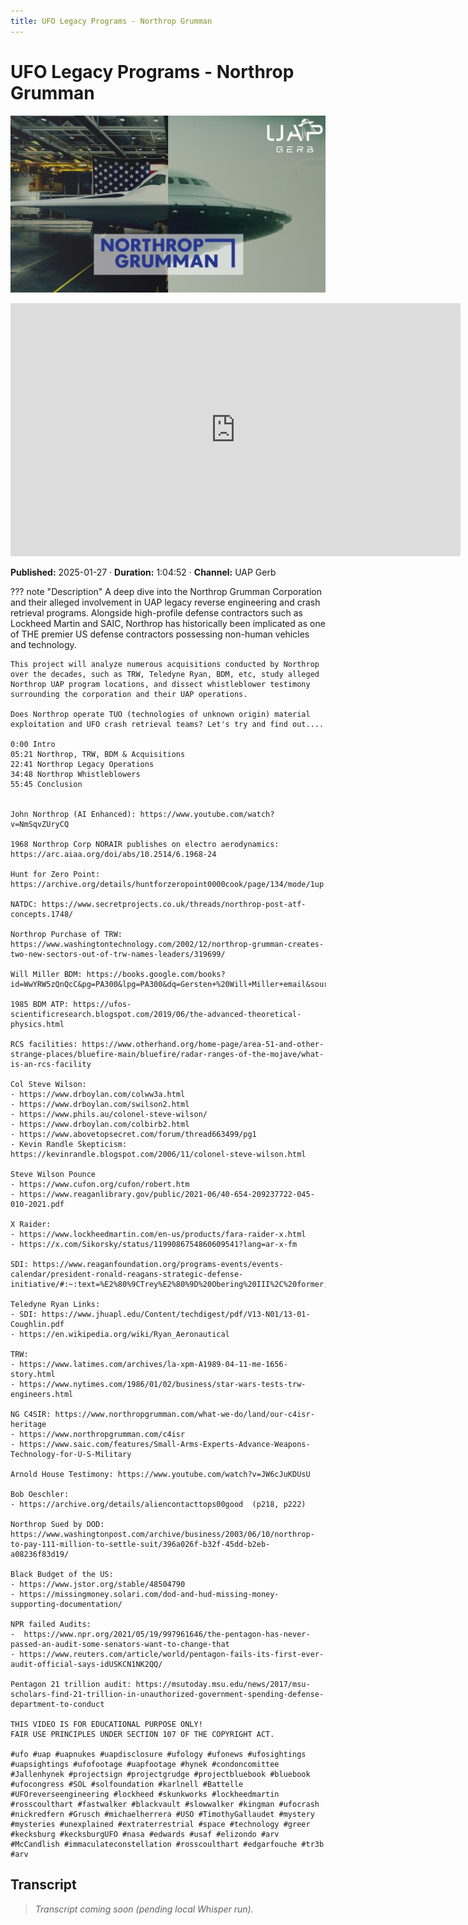 ```yaml
---
title: UFO Legacy Programs - Northrop Grumman
---
```


# UFO Legacy Programs - Northrop Grumman

![thumbnail](../videos/E-GleS2aGj0-ufo-legacy-programs---northrop-grumman/thumb.jpg)

<iframe width="720" height="405" src="https://www.youtube.com/embed/E-GleS2aGj0" frameborder="0" allowfullscreen></iframe>

**Published:** 2025-01-27  ·  **Duration:** 1:04:52  ·  **Channel:** UAP Gerb

??? note "Description"
    A deep dive into the Northrop Grumman Corporation and their alleged involvement in UAP legacy reverse engineering and crash retrieval programs. Alongside high-profile defense contractors such as Lockheed Martin and SAIC, Northrop has historically been implicated as one of THE premier US defense contractors possessing non-human vehicles and technology. 
    
    This project will analyze numerous acquisitions conducted by Northrop over the decades, such as TRW, Teledyne Ryan, BDM, etc, study alleged Northrop UAP program locations, and dissect whistleblower testimony surrounding the corporation and their UAP operations.
    
    Does Northrop operate TUO (technologies of unknown origin) material exploitation and UFO crash retrieval teams? Let's try and find out.... 
    
    0:00 Intro
    05:21 Northrop, TRW, BDM & Acquisitions 
    22:41 Northrop Legacy Operations
    34:48 Northrop Whistleblowers
    55:45 Conclusion 
    
    
    John Northrop (AI Enhanced): https://www.youtube.com/watch?v=NmSqvZUryCQ 
    
    1968 Northrop Corp NORAIR publishes on electro aerodynamics: https://arc.aiaa.org/doi/abs/10.2514/6.1968-24
    
    Hunt for Zero Point: https://archive.org/details/huntforzeropoint0000cook/page/134/mode/1up
    
    NATDC: https://www.secretprojects.co.uk/threads/northrop-post-atf-concepts.1748/
    
    Northrop Purchase of TRW: https://www.washingtontechnology.com/2002/12/northrop-grumman-creates-two-new-sectors-out-of-trw-names-leaders/319699/ 
    
    Will Miller BDM: https://books.google.com/books?id=WwYRW5zQnQcC&pg=PA300&lpg=PA300&dq=Gersten+%20Will+Miller+email&source=bl&ots=RhXS9%206lO2&sig=ACfU3U070ck54jf9WbfnP5hkFNsR0Et%20hkA&hl=en&sa=X&ved=2ahUKEwi2xsH1qMn6AhVvomoFHd19D74Q6AF6BAgmEAM#v=onepage&q=Gersten%20Will%20Miller%20email&f=false 
    
    1985 BDM ATP: https://ufos-scientificresearch.blogspot.com/2019/06/the-advanced-theoretical-physics.html 
    
    RCS facilities: https://www.otherhand.org/home-page/area-51-and-other-strange-places/bluefire-main/bluefire/radar-ranges-of-the-mojave/what-is-an-rcs-facility 
    
    Col Steve Wilson: 
    - https://www.drboylan.com/colww3a.html 
    - https://www.drboylan.com/swilson2.html 
    - https://www.phils.au/colonel-steve-wilson/ 
    - https://www.drboylan.com/colbirb2.html 
    - https://www.abovetopsecret.com/forum/thread663499/pg1 
    - Kevin Randle Skepticism: https://kevinrandle.blogspot.com/2006/11/colonel-steve-wilson.html 
    
    Steve Wilson Pounce
    - https://www.cufon.org/cufon/robert.htm 
    - https://www.reaganlibrary.gov/public/2021-06/40-654-209237722-045- 010-2021.pdf 
    
    X Raider:
    - https://www.lockheedmartin.com/en-us/products/fara-raider-x.html 
    - https://x.com/Sikorsky/status/1199086754860609541?lang=ar-x-fm 
    
    SDI: https://www.reaganfoundation.org/programs-events/events-calendar/president-ronald-reagans-strategic-defense-initiative/#:~:text=%E2%80%9CTrey%E2%80%9D%20Obering%20III%2C%20former,d'oeuvres%20will%20be%20served
    
    Teledyne Ryan Links: 
    - SDI: https://www.jhuapl.edu/Content/techdigest/pdf/V13-N01/13-01-Coughlin.pdf 
    - https://en.wikipedia.org/wiki/Ryan_Aeronautical 
    
    TRW: 
    - https://www.latimes.com/archives/la-xpm-A1989-04-11-me-1656-story.html 
    - https://www.nytimes.com/1986/01/02/business/star-wars-tests-trw-engineers.html 
    
    NG C4SIR: https://www.northropgrumman.com/what-we-do/land/our-c4isr-heritage 
    - https://www.northropgrumman.com/c4isr 
    - https://www.saic.com/features/Small-Arms-Experts-Advance-Weapons-Technology-for-U-S-Military
    
    Arnold House Testimony: https://www.youtube.com/watch?v=JW6cJuKDUsU 
    
    Bob Oeschler:
    - https://archive.org/details/aliencontacttops00good  (p218, p222) 
    
    Northrop Sued by DOD: https://www.washingtonpost.com/archive/business/2003/06/10/northrop-to-pay-111-million-to-settle-suit/396a026f-b32f-45dd-b2eb-a08236f83d19/ 
    
    Black Budget of the US: 
    - https://www.jstor.org/stable/48504790 
    - https://missingmoney.solari.com/dod-and-hud-missing-money-supporting-documentation/ 
    
    NPR failed Audits:
    -  https://www.npr.org/2021/05/19/997961646/the-pentagon-has-never-passed-an-audit-some-senators-want-to-change-that 
    - https://www.reuters.com/article/world/pentagon-fails-its-first-ever-audit-official-says-idUSKCN1NK2QQ/ 
    
    Pentagon 21 trillion audit: https://msutoday.msu.edu/news/2017/msu-scholars-find-21-trillion-in-unauthorized-government-spending-defense-department-to-conduct 
    
    THIS VIDEO IS FOR EDUCATIONAL PURPOSE ONLY! 
    FAIR USE PRINCIPLES UNDER SECTION 107 OF THE COPYRIGHT ACT.
    
    #ufo #uap #uapnukes #uapdisclosure #ufology #ufonews #ufosightings #uapsightings #ufofootage #uapfootage #hynek #condoncomittee #Jallenhynek #projectsign #projectgrudge #projectbluebook #bluebook #ufocongress #SOL #solfoundation #karlnell #Battelle #UFOreverseengineering #lockheed #skunkworks #lockheedmartin #rosscoulthart #fastwalker #blackvault #slowwalker #kingman #ufocrash #nickredfern #Grusch #michaelherrera #USO #TimothyGallaudet #mystery #mysteries #unexplained #extraterrestrial #space #technology #greer #kecksburg #kecksburgUFO #nasa #edwards #usaf #elizondo #arv #McCandlish #immaculateconstellation #rosscoulthart #edgarfouche #tr3b #arv

## Transcript
> _Transcript coming soon (pending local Whisper run)._
